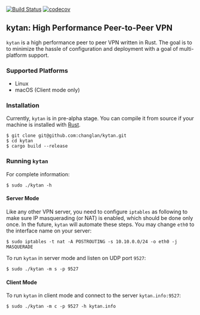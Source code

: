 [![Build Status](https://travis-ci.org/changlan/kytan.svg?branch=master)](https://travis-ci.org/changlan/kytan)
[![codecov](https://codecov.io/gh/changlan/kytan/branch/master/graph/badge.svg)](https://codecov.io/gh/changlan/kytan)

## kytan: High Performance Peer-to-Peer VPN

`kytan` is a high performance peer to peer VPN written in Rust. The goal is to
to minimize the hassle of configuration and deployment with a goal of
multi-platform support.

### Supported Platforms

- Linux
- macOS (Client mode only)

### Installation

Currently, `kytan` is in pre-alpha stage. You can compile it from source if
your machine is installed with [Rust](https://www.rust-lang.org/en-US/install.html).

```
$ git clone git@github.com:changlan/kytan.git
$ cd kytan
$ cargo build --release
```

### Running `kytan`

For complete information:

```
$ sudo ./kytan -h
```

#### Server Mode

Like any other VPN server, you need to configure `iptables` as following to make 
sure IP masquerading (or NAT) is enabled, which should be done only once. In the 
future, `kytan` will automate these steps. You may change `eth0` to the 
interface name on your server:

```
$ sudo iptables -t nat -A POSTROUTING -s 10.10.0.0/24 -o eth0 -j MASQUERADE
```

To run `kytan` in server mode and listen on UDP port `9527`:

```
$ sudo ./kytan -m s -p 9527
```

#### Client Mode

To run `kytan` in client mode and connect to the server `kytan.info:9527`:

```
$ sudo ./kytan -m c -p 9527 -h kytan.info
```
